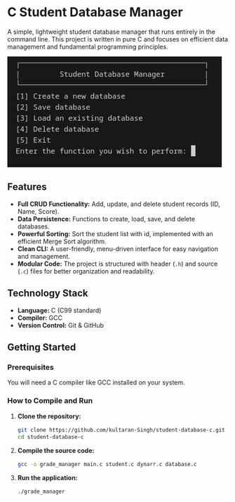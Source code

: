 # C Student Database Manager

A simple, lightweight student database manager that runs entirely in the command line. This project is written in pure C and focuses on efficient data management and fundamental programming principles.

![Screenshot of the Menu](menu.png)


## Features

* **Full CRUD Functionality:** Add, update, and delete student records (ID, Name, Score).
* **Data Persistence:** Functions to create, load, save, and delete databases.
* **Powerful Sorting:** Sort the student list with id, implemented with an efficient Merge Sort algorithm.
* **Clean CLI:** A user-friendly, menu-driven interface for easy navigation and management.
* **Modular Code:** The project is structured with header (`.h`) and source (`.c`) files for better organization and readability.

## Technology Stack

* **Language:** C (C99 standard)
* **Compiler:** GCC
* **Version Control:** Git & GitHub

## Getting Started

### Prerequisites

You will need a C compiler like GCC installed on your system.

### How to Compile and Run

1.  **Clone the repository:**
    ```bash
    git clone https://github.com/kultaran-Singh/student-database-c.git
    cd student-database-c
    ```

2.  **Compile the source code:**
    ```bash
    gcc -o grade_manager main.c student.c dynarr.c database.c
    ```

3.  **Run the application:**
    ```bash
    ./grade_manager
    ```
